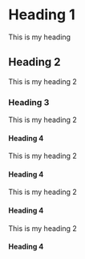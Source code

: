 # Heading 1

This is my heading

## Heading 2

This is my heading 2

### Heading 3

This is my heading 2

#### Heading 4

This is my heading 2

#### Heading 4

This is my heading 2

#### Heading 4

This is my heading 2

#### Heading 4

